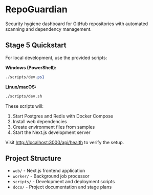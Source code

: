 # RepoGuardian

Security hygiene dashboard for GitHub repositories with automated scanning and dependency management.

## Stage 5 Quickstart

For local development, use the provided scripts:

**Windows (PowerShell):**
```powershell
./scripts/dev.ps1
```

**Linux/macOS:**
```bash
./scripts/dev.sh
```

These scripts will:
1. Start Postgres and Redis with Docker Compose
2. Install web dependencies
3. Create environment files from samples
4. Start the Next.js development server

Visit [http://localhost:3000/api/health](http://localhost:3000/api/health) to verify the setup.

## Project Structure

- `web/` - Next.js frontend application
- `worker/` - Background job processor
- `scripts/` - Development and deployment scripts
- `docs/` - Project documentation and stage plans
